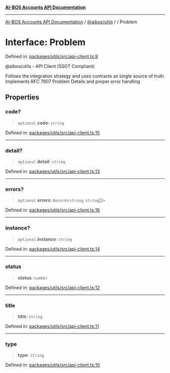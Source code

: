 [**AI-BOS Accounts API Documentation**](../../../README.md)

***

[AI-BOS Accounts API Documentation](../../../README.md) / [@aibos/utils](../README.md) / [](../README.md) / Problem

# Interface: Problem

Defined in: [packages/utils/src/api-client.ts:9](https://github.com/pohlai88/accounts/blob/48103fb36d28b2b9bfb33472b6de2f719773cde9/packages/utils/src/api-client.ts#L9)

@aibos/utils - API Client (SSOT Compliant)

Follows the integration strategy and uses contracts as single source of truth
Implements RFC 7807 Problem Details and proper error handling

## Properties

### code?

> `optional` **code**: `string`

Defined in: [packages/utils/src/api-client.ts:15](https://github.com/pohlai88/accounts/blob/48103fb36d28b2b9bfb33472b6de2f719773cde9/packages/utils/src/api-client.ts#L15)

***

### detail?

> `optional` **detail**: `string`

Defined in: [packages/utils/src/api-client.ts:13](https://github.com/pohlai88/accounts/blob/48103fb36d28b2b9bfb33472b6de2f719773cde9/packages/utils/src/api-client.ts#L13)

***

### errors?

> `optional` **errors**: `Record`\<`string`, `string`[]\>

Defined in: [packages/utils/src/api-client.ts:16](https://github.com/pohlai88/accounts/blob/48103fb36d28b2b9bfb33472b6de2f719773cde9/packages/utils/src/api-client.ts#L16)

***

### instance?

> `optional` **instance**: `string`

Defined in: [packages/utils/src/api-client.ts:14](https://github.com/pohlai88/accounts/blob/48103fb36d28b2b9bfb33472b6de2f719773cde9/packages/utils/src/api-client.ts#L14)

***

### status

> **status**: `number`

Defined in: [packages/utils/src/api-client.ts:12](https://github.com/pohlai88/accounts/blob/48103fb36d28b2b9bfb33472b6de2f719773cde9/packages/utils/src/api-client.ts#L12)

***

### title

> **title**: `string`

Defined in: [packages/utils/src/api-client.ts:11](https://github.com/pohlai88/accounts/blob/48103fb36d28b2b9bfb33472b6de2f719773cde9/packages/utils/src/api-client.ts#L11)

***

### type

> **type**: `string`

Defined in: [packages/utils/src/api-client.ts:10](https://github.com/pohlai88/accounts/blob/48103fb36d28b2b9bfb33472b6de2f719773cde9/packages/utils/src/api-client.ts#L10)
